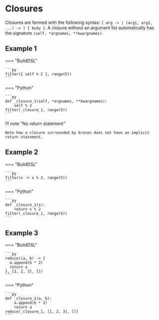 # Closures

Closures are formed with the following syntax: `[ arg -> | (arg1, arg2, ...) -> ] { body }`. A closure without
an argument list automatically has the signature `(self, *argnames, **kwargnames)`.

## Example 1

=== "BuildDSL"

    ```py
    filter({ self % 2 }, range(5))
    ```

=== "Python"

    ```py
    def _closure_1(self, *argnames, **kwargnames):
        self % 2
    filter(_closure_1, range(5))
    ```

!!! note "No return statement"

    Note how a closure surrounded by braces does not have an implicit return statement.

## Example 2

=== "BuildDSL"

    ```py
    filter(x -> x % 2, range(5))
    ```

=== "Python"

    ```py
    def _closure_1(x):
        return x % 2
    filter(_closure_1, range(5))
    ```

## Example 3

=== "BuildDSL"

    ```py
    reduce((a, b) -> {
      a.append(b * 2)
      return a
    }, [1, 2, 3], [])
    ```

=== "Python"

    ```py
    def _closure_1(a, b):
        a.append(b * 2)
        return a
    reduce(_closure_1, [1, 2, 3], [])
    ```

